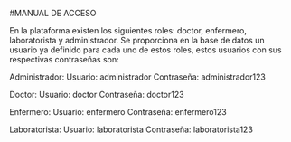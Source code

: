 #MANUAL DE ACCESO

En la plataforma existen los siguientes roles: doctor, enfermero, laboratorista y administrador. Se proporciona en la base de datos un usuario ya definido para cada uno de estos roles, estos usuarios con sus respectivas contraseñas son:

Administrador:
Usuario: administrador
Contraseña: administrador123

Doctor:
Usuario: doctor
Contraseña: doctor123

Enfermero:
Usuario: enfermero
Contraseña: enfermero123

Laboratorista:
Usuario: laboratorista
Contraseña: laboratorista123
